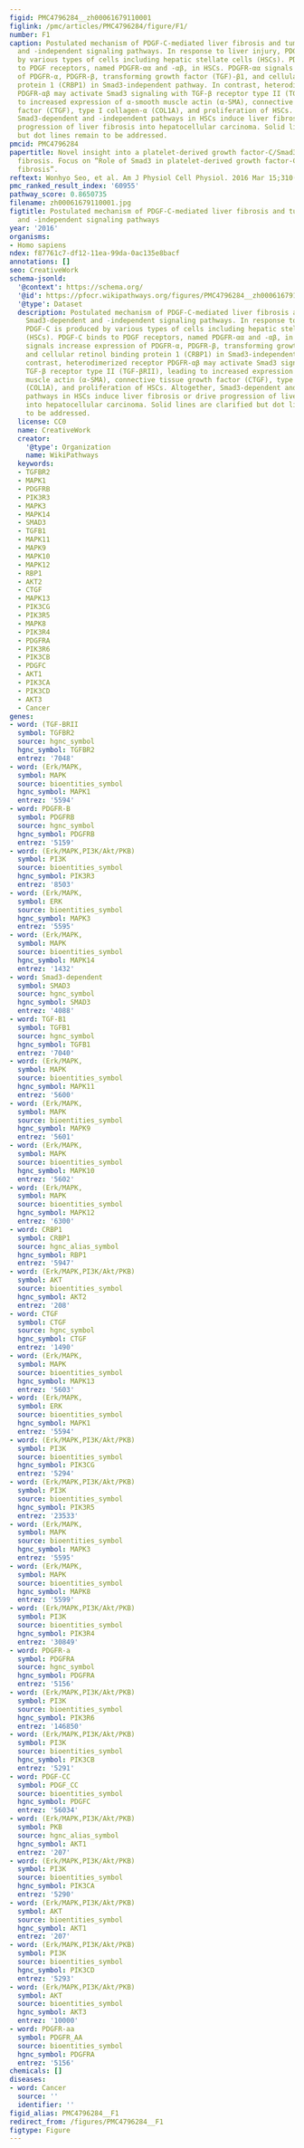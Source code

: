 ```yaml
---
figid: PMC4796284__zh00061679110001
figlink: /pmc/articles/PMC4796284/figure/F1/
number: F1
caption: Postulated mechanism of PDGF-C-mediated liver fibrosis and tumor in Smad3-dependent
  and -independent signaling pathways. In response to liver injury, PDGF-C is produced
  by various types of cells including hepatic stellate cells (HSCs). PDGF-C binds
  to PDGF receptors, named PDGFR-αα and -αβ, in HSCs. PDGFR-αα signals increase expression
  of PDGFR-α, PDGFR-β, transforming growth factor (TGF)-β1, and cellular retinol binding
  protein 1 (CRBP1) in Smad3-independent pathway. In contrast, heterodimerized receptor
  PDGFR-αβ may activate Smad3 signaling with TGF-β receptor type II (TGF-βRII), leading
  to increased expression of α-smooth muscle actin (α-SMA), connective tissue growth
  factor (CTGF), type I collagen-α (COL1A), and proliferation of HSCs. Altogether,
  Smad3-dependent and -independent pathways in HSCs induce liver fibrosis or drive
  progression of liver fibrosis into hepatocellular carcinoma. Solid lines are clarified
  but dot lines remain to be addressed.
pmcid: PMC4796284
papertitle: Novel insight into a platelet-derived growth factor-C/Smad3 axis in liver
  fibrosis. Focus on “Role of Smad3 in platelet-derived growth factor-C-induced liver
  fibrosis”.
reftext: Wonhyo Seo, et al. Am J Physiol Cell Physiol. 2016 Mar 15;310(6):C434-C435.
pmc_ranked_result_index: '60955'
pathway_score: 0.8650735
filename: zh00061679110001.jpg
figtitle: Postulated mechanism of PDGF-C-mediated liver fibrosis and tumor in Smad3-dependent
  and -independent signaling pathways
year: '2016'
organisms:
- Homo sapiens
ndex: f87761c7-df12-11ea-99da-0ac135e8bacf
annotations: []
seo: CreativeWork
schema-jsonld:
  '@context': https://schema.org/
  '@id': https://pfocr.wikipathways.org/figures/PMC4796284__zh00061679110001.html
  '@type': Dataset
  description: Postulated mechanism of PDGF-C-mediated liver fibrosis and tumor in
    Smad3-dependent and -independent signaling pathways. In response to liver injury,
    PDGF-C is produced by various types of cells including hepatic stellate cells
    (HSCs). PDGF-C binds to PDGF receptors, named PDGFR-αα and -αβ, in HSCs. PDGFR-αα
    signals increase expression of PDGFR-α, PDGFR-β, transforming growth factor (TGF)-β1,
    and cellular retinol binding protein 1 (CRBP1) in Smad3-independent pathway. In
    contrast, heterodimerized receptor PDGFR-αβ may activate Smad3 signaling with
    TGF-β receptor type II (TGF-βRII), leading to increased expression of α-smooth
    muscle actin (α-SMA), connective tissue growth factor (CTGF), type I collagen-α
    (COL1A), and proliferation of HSCs. Altogether, Smad3-dependent and -independent
    pathways in HSCs induce liver fibrosis or drive progression of liver fibrosis
    into hepatocellular carcinoma. Solid lines are clarified but dot lines remain
    to be addressed.
  license: CC0
  name: CreativeWork
  creator:
    '@type': Organization
    name: WikiPathways
  keywords:
  - TGFBR2
  - MAPK1
  - PDGFRB
  - PIK3R3
  - MAPK3
  - MAPK14
  - SMAD3
  - TGFB1
  - MAPK11
  - MAPK9
  - MAPK10
  - MAPK12
  - RBP1
  - AKT2
  - CTGF
  - MAPK13
  - PIK3CG
  - PIK3R5
  - MAPK8
  - PIK3R4
  - PDGFRA
  - PIK3R6
  - PIK3CB
  - PDGFC
  - AKT1
  - PIK3CA
  - PIK3CD
  - AKT3
  - Cancer
genes:
- word: (TGF-BRII
  symbol: TGFBR2
  source: hgnc_symbol
  hgnc_symbol: TGFBR2
  entrez: '7048'
- word: (Erk/MAPK,
  symbol: MAPK
  source: bioentities_symbol
  hgnc_symbol: MAPK1
  entrez: '5594'
- word: PDGFR-B
  symbol: PDGFRB
  source: hgnc_symbol
  hgnc_symbol: PDGFRB
  entrez: '5159'
- word: (Erk/MAPK,PI3K/Akt/PKB)
  symbol: PI3K
  source: bioentities_symbol
  hgnc_symbol: PIK3R3
  entrez: '8503'
- word: (Erk/MAPK,
  symbol: ERK
  source: bioentities_symbol
  hgnc_symbol: MAPK3
  entrez: '5595'
- word: (Erk/MAPK,
  symbol: MAPK
  source: bioentities_symbol
  hgnc_symbol: MAPK14
  entrez: '1432'
- word: Smad3-dependent
  symbol: SMAD3
  source: hgnc_symbol
  hgnc_symbol: SMAD3
  entrez: '4088'
- word: TGF-B1
  symbol: TGFB1
  source: hgnc_symbol
  hgnc_symbol: TGFB1
  entrez: '7040'
- word: (Erk/MAPK,
  symbol: MAPK
  source: bioentities_symbol
  hgnc_symbol: MAPK11
  entrez: '5600'
- word: (Erk/MAPK,
  symbol: MAPK
  source: bioentities_symbol
  hgnc_symbol: MAPK9
  entrez: '5601'
- word: (Erk/MAPK,
  symbol: MAPK
  source: bioentities_symbol
  hgnc_symbol: MAPK10
  entrez: '5602'
- word: (Erk/MAPK,
  symbol: MAPK
  source: bioentities_symbol
  hgnc_symbol: MAPK12
  entrez: '6300'
- word: CRBP1
  symbol: CRBP1
  source: hgnc_alias_symbol
  hgnc_symbol: RBP1
  entrez: '5947'
- word: (Erk/MAPK,PI3K/Akt/PKB)
  symbol: AKT
  source: bioentities_symbol
  hgnc_symbol: AKT2
  entrez: '208'
- word: CTGF
  symbol: CTGF
  source: hgnc_symbol
  hgnc_symbol: CTGF
  entrez: '1490'
- word: (Erk/MAPK,
  symbol: MAPK
  source: bioentities_symbol
  hgnc_symbol: MAPK13
  entrez: '5603'
- word: (Erk/MAPK,
  symbol: ERK
  source: bioentities_symbol
  hgnc_symbol: MAPK1
  entrez: '5594'
- word: (Erk/MAPK,PI3K/Akt/PKB)
  symbol: PI3K
  source: bioentities_symbol
  hgnc_symbol: PIK3CG
  entrez: '5294'
- word: (Erk/MAPK,PI3K/Akt/PKB)
  symbol: PI3K
  source: bioentities_symbol
  hgnc_symbol: PIK3R5
  entrez: '23533'
- word: (Erk/MAPK,
  symbol: MAPK
  source: bioentities_symbol
  hgnc_symbol: MAPK3
  entrez: '5595'
- word: (Erk/MAPK,
  symbol: MAPK
  source: bioentities_symbol
  hgnc_symbol: MAPK8
  entrez: '5599'
- word: (Erk/MAPK,PI3K/Akt/PKB)
  symbol: PI3K
  source: bioentities_symbol
  hgnc_symbol: PIK3R4
  entrez: '30849'
- word: PDGFR-a
  symbol: PDGFRA
  source: hgnc_symbol
  hgnc_symbol: PDGFRA
  entrez: '5156'
- word: (Erk/MAPK,PI3K/Akt/PKB)
  symbol: PI3K
  source: bioentities_symbol
  hgnc_symbol: PIK3R6
  entrez: '146850'
- word: (Erk/MAPK,PI3K/Akt/PKB)
  symbol: PI3K
  source: bioentities_symbol
  hgnc_symbol: PIK3CB
  entrez: '5291'
- word: PDGF-CC
  symbol: PDGF_CC
  source: bioentities_symbol
  hgnc_symbol: PDGFC
  entrez: '56034'
- word: (Erk/MAPK,PI3K/Akt/PKB)
  symbol: PKB
  source: hgnc_alias_symbol
  hgnc_symbol: AKT1
  entrez: '207'
- word: (Erk/MAPK,PI3K/Akt/PKB)
  symbol: PI3K
  source: bioentities_symbol
  hgnc_symbol: PIK3CA
  entrez: '5290'
- word: (Erk/MAPK,PI3K/Akt/PKB)
  symbol: AKT
  source: bioentities_symbol
  hgnc_symbol: AKT1
  entrez: '207'
- word: (Erk/MAPK,PI3K/Akt/PKB)
  symbol: PI3K
  source: bioentities_symbol
  hgnc_symbol: PIK3CD
  entrez: '5293'
- word: (Erk/MAPK,PI3K/Akt/PKB)
  symbol: AKT
  source: bioentities_symbol
  hgnc_symbol: AKT3
  entrez: '10000'
- word: PDGFR-aa
  symbol: PDGFR_AA
  source: bioentities_symbol
  hgnc_symbol: PDGFRA
  entrez: '5156'
chemicals: []
diseases:
- word: Cancer
  source: ''
  identifier: ''
figid_alias: PMC4796284__F1
redirect_from: /figures/PMC4796284__F1
figtype: Figure
---
```

